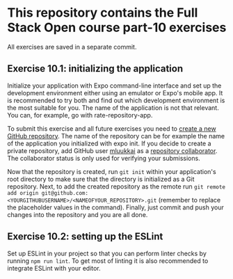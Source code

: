 # This repository contains the Full Stack Open course part-10 exercises

All exercises are saved in a separate commit.

## Exercise 10.1: initializing the application

Initialize your application with Expo command-line interface and set up the development environment either using an emulator or Expo's mobile app. It is recommended to try both and find out which development environment is the most suitable for you. The name of the application is not that relevant. You can, for example, go with rate-repository-app.

To submit this exercise and all future exercises you need to [create a new GitHub repository](https://github.com/new). The name of the repository can be for example the name of the application you initialized with expo init. If you decide to create a private repository, add GitHub user [mluukkai](https://github.com/mluukkai) as a [repository collaborator](https://docs.github.com/en/account-and-profile/setting-up-and-managing-your-personal-account-on-github/managing-access-to-your-personal-repositories/inviting-collaborators-to-a-personal-repository). The collaborator status is only used for verifying your submissions.

Now that the repository is created, run `git init` within your application's root directory to make sure that the directory is initialized as a Git repository. Next, to add the created repository as the remote run `git remote add origin git@github.com:<YOURGITHUBUSERNAME>/<NAMEOFYOUR_REPOSITORY>.git` (remember to replace the placeholder values in the command). Finally, just commit and push your changes into the repository and you are all done.

## Exercise 10.2: setting up the ESLint

Set up ESLint in your project so that you can perform linter checks by running `npm run lint`. To get most of linting it is also recommended to integrate ESLint with your editor.
